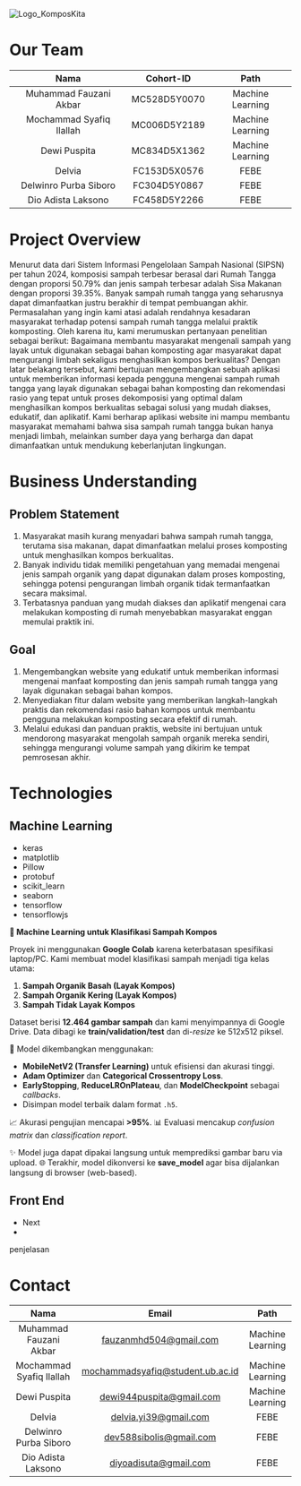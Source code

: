 ![Logo_KomposKita](https://github.com/user-attachments/assets/5b204b8f-b62e-4746-a493-4fee5ee0afd3)

# Our Team
|          Nama         | Cohort-ID |       Path       |
|:---------------------:|:----------:|:----------------:|
|  Muhammad Fauzani Akbar  |  MC528D5Y0070   | Machine Learning |
|  Mochammad Syafiq Ilallah  |  MC006D5Y2189   | Machine Learning |
|  Dewi Puspita    |  MC834D5X1362  |   Machine Learning |
|  Delvia   |  FC153D5X0576   |  FEBE |
|  Delwinro Purba Siboro  |  FC304D5Y0867   |  FEBE |
|  Dio Adista Laksono     |  FC458D5Y2266   |      FEBE     |

# Project Overview
Menurut data dari Sistem Informasi Pengelolaan Sampah Nasional (SIPSN) per tahun 2024, komposisi sampah terbesar berasal dari Rumah Tangga dengan proporsi 50.79% dan jenis sampah terbesar adalah Sisa Makanan dengan proporsi 39.35%. Banyak sampah rumah tangga yang seharusnya dapat dimanfaatkan justru berakhir di tempat pembuangan akhir. Permasalahan yang ingin kami atasi adalah rendahnya kesadaran masyarakat terhadap potensi sampah rumah tangga melalui praktik komposting. Oleh karena itu, kami merumuskan pertanyaan penelitian sebagai berikut: Bagaimana membantu masyarakat mengenali sampah yang layak untuk digunakan sebagai bahan komposting agar masyarakat dapat mengurangi limbah sekaligus menghasilkan kompos berkualitas? Dengan latar belakang tersebut, kami bertujuan mengembangkan sebuah aplikasi untuk memberikan informasi kepada pengguna mengenai sampah rumah tangga yang layak digunakan sebagai bahan komposting dan rekomendasi rasio yang tepat untuk proses dekomposisi yang optimal dalam menghasilkan kompos berkualitas sebagai solusi yang mudah diakses, edukatif, dan aplikatif. Kami berharap aplikasi website ini mampu membantu masyarakat memahami bahwa sisa sampah rumah tangga bukan hanya menjadi limbah, melainkan sumber daya yang berharga dan dapat dimanfaatkan untuk mendukung keberlanjutan lingkungan.

# Business Understanding
## Problem Statement
1. Masyarakat masih kurang menyadari bahwa sampah rumah tangga, terutama sisa makanan, dapat dimanfaatkan melalui proses komposting untuk menghasilkan kompos berkualitas.
2. Banyak individu tidak memiliki pengetahuan yang memadai mengenai jenis sampah organik yang dapat digunakan dalam proses komposting, sehingga potensi pengurangan limbah organik tidak termanfaatkan secara maksimal.
3. Terbatasnya panduan yang mudah diakses dan aplikatif mengenai cara melakukan komposting di rumah menyebabkan masyarakat enggan memulai praktik ini.

## Goal
1. Mengembangkan website yang edukatif untuk memberikan informasi mengenai manfaat komposting dan jenis sampah rumah tangga yang layak digunakan sebagai bahan kompos.
2. Menyediakan fitur dalam website yang memberikan langkah-langkah praktis dan rekomendasi rasio bahan kompos untuk membantu pengguna melakukan komposting secara efektif di rumah.
3. Melalui edukasi dan panduan praktis, website ini bertujuan untuk mendorong masyarakat mengolah sampah organik mereka sendiri, sehingga mengurangi volume sampah yang dikirim ke tempat pemrosesan akhir.

# Technologies
## Machine Learning 
- keras
- matplotlib
- Pillow
- protobuf
- scikit_learn
- seaborn
- tensorflow
- tensorflowjs

**🧠 Machine Learning untuk Klasifikasi Sampah Kompos**

Proyek ini menggunakan **Google Colab** karena keterbatasan spesifikasi laptop/PC. Kami membuat model klasifikasi sampah menjadi tiga kelas utama:

1. **Sampah Organik Basah (Layak Kompos)**
2. **Sampah Organik Kering (Layak Kompos)**
3. **Sampah Tidak Layak Kompos**

Dataset berisi **12.464 gambar sampah** dan kami menyimpannya di Google Drive. Data dibagi ke **train/validation/test** dan di-*resize* ke 512x512 piksel.

🧩 Model dikembangkan menggunakan:

* **MobileNetV2 (Transfer Learning)** untuk efisiensi dan akurasi tinggi.
* **Adam Optimizer** dan **Categorical Crossentropy Loss**.
* **EarlyStopping**, **ReduceLROnPlateau**, dan **ModelCheckpoint** sebagai *callbacks*.
* Disimpan model terbaik dalam format `.h5`.

📈 Akurasi pengujian mencapai **>95%**.
📊 Evaluasi mencakup *confusion matrix* dan *classification report*.

✨ Model juga dapat dipakai langsung untuk memprediksi gambar baru via upload.
🌐 Terakhir, model dikonversi ke **save_model** agar bisa dijalankan langsung di browser (web-based).

## Front End
- Next
- 
penjelasan


# Contact
|          Nama         | Email |       Path       |
|:---------------------:|:----------:|:----------------:|
|  Muhammad Fauzani Akbar  |  fauzanmhd504@gmail.com   | Machine Learning |
|  Mochammad Syafiq Ilallah  |  mochammadsyafiq@student.ub.ac.id   | Machine Learning |
|  Dewi Puspita    |  dewi944puspita@gmail.com  |   Machine Learning |
|  Delvia   |  delvia.yi39@gmail.com   |  FEBE |
|  Delwinro Purba Siboro  |  dev588sibolis@gmail.com   |  FEBE |
|  Dio Adista Laksono     |  diyoadisuta@gmail.com   |      FEBE     |
